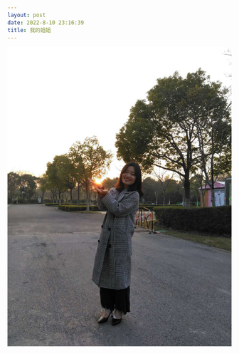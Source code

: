 ```yaml
---
layout: post
date: 2022-8-10 23:16:39
title: 我的姐姐
---
```


![](https://raw.githubusercontent.com/jj1215/jj1215.github.io/master/images/my-sister.jpg)
